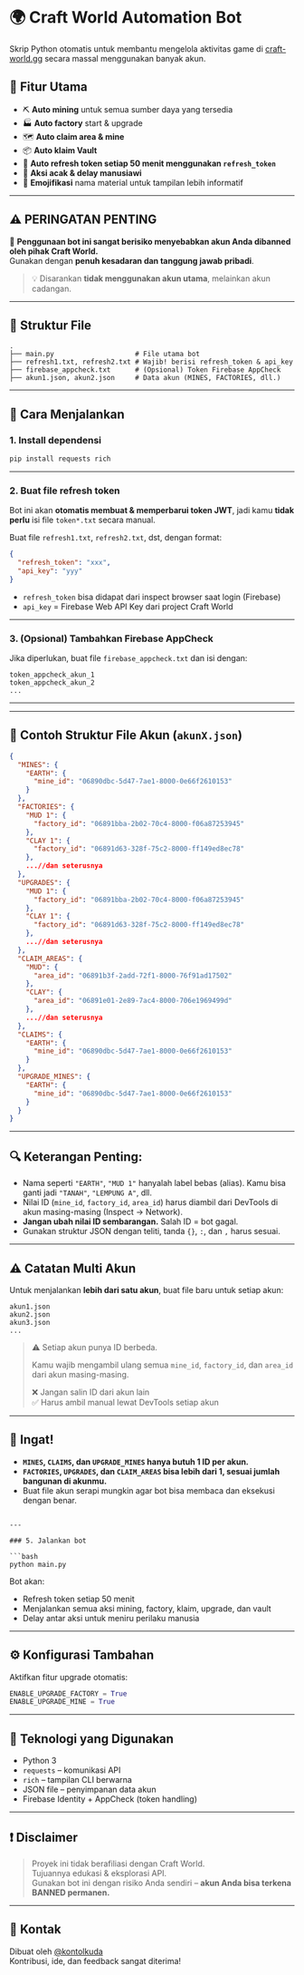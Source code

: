 # 🌍 Craft World Automation Bot

Skrip Python otomatis untuk membantu mengelola aktivitas game di [craft-world.gg](https://craft-world.gg) secara massal menggunakan banyak akun.

## 🧩 Fitur Utama

- ⛏️ **Auto mining** untuk semua sumber daya yang tersedia  
- 🏭 **Auto factory** start & upgrade  
- 🗺️ **Auto claim area & mine**  
- 📦 **Auto klaim Vault**  
- 🔁 **Auto refresh token setiap 50 menit menggunakan `refresh_token`**
- 🔀 **Aksi acak & delay manusiawi**
- 🧱 **Emojifikasi** nama material untuk tampilan lebih informatif  

---

## ⚠️ PERINGATAN PENTING

🚫 **Penggunaan bot ini sangat berisiko menyebabkan akun Anda dibanned oleh pihak Craft World.**  
Gunakan dengan **penuh kesadaran dan tanggung jawab pribadi**.  
> 💡 Disarankan **tidak menggunakan akun utama**, melainkan akun cadangan.

---

## 📁 Struktur File

```
.
├── main.py                    # File utama bot
├── refresh1.txt, refresh2.txt # Wajib! berisi refresh_token & api_key
├── firebase_appcheck.txt      # (Opsional) Token Firebase AppCheck
├── akun1.json, akun2.json     # Data akun (MINES, FACTORIES, dll.)
```

---

## 🔧 Cara Menjalankan

### 1. Install dependensi

```bash
pip install requests rich
```

---

### 2. Buat file refresh token  
Bot ini akan **otomatis membuat & memperbarui token JWT**, jadi kamu **tidak perlu** isi file `token*.txt` secara manual.

Buat file `refresh1.txt`, `refresh2.txt`, dst, dengan format:

```json
{
  "refresh_token": "xxx",
  "api_key": "yyy"
}
```

- `refresh_token` bisa didapat dari inspect browser saat login (Firebase)
- `api_key` = Firebase Web API Key dari project Craft World

---

### 3. (Opsional) Tambahkan Firebase AppCheck

Jika diperlukan, buat file `firebase_appcheck.txt` dan isi dengan:
```
token_appcheck_akun_1
token_appcheck_akun_2
...
```

---

---

## 📁 Contoh Struktur File Akun (`akunX.json`)

```json
{
  "MINES": {
    "EARTH": {
      "mine_id": "06890dbc-5d47-7ae1-8000-0e66f2610153"
    }
  },
  "FACTORIES": {
    "MUD 1": {
      "factory_id": "06891bba-2b02-70c4-8000-f06a87253945"
    },
    "CLAY 1": {
      "factory_id": "06891d63-328f-75c2-8000-ff149ed8ec78"
    },
    ...//dan seterusnya
  },
  "UPGRADES": {
    "MUD 1": {
      "factory_id": "06891bba-2b02-70c4-8000-f06a87253945"
    },
    "CLAY 1": {
      "factory_id": "06891d63-328f-75c2-8000-ff149ed8ec78"
    },
    ...//dan seterusnya
  },
  "CLAIM_AREAS": {
    "MUD": {
      "area_id": "06891b3f-2add-72f1-8000-76f91ad17502"
    },
    "CLAY": {
      "area_id": "06891e01-2e89-7ac4-8000-706e1969499d"
    },
    ...//dan seterusnya
  },
  "CLAIMS": {
    "EARTH": {
      "mine_id": "06890dbc-5d47-7ae1-8000-0e66f2610153"
    }
  },
  "UPGRADE_MINES": {
    "EARTH": {
      "mine_id": "06890dbc-5d47-7ae1-8000-0e66f2610153"
    }
  }
}
```

---

## 🔍 Keterangan Penting:

- Nama seperti `"EARTH"`, `"MUD 1"` hanyalah label bebas (alias). Kamu bisa ganti jadi `"TANAH"`, `"LEMPUNG A"`, dll.
- Nilai ID (`mine_id`, `factory_id`, `area_id`) harus diambil dari DevTools di akun masing-masing (Inspect → Network).
- **Jangan ubah nilai ID sembarangan.** Salah ID = bot gagal.
- Gunakan struktur JSON dengan teliti, tanda `{}`, `:`, dan `,` harus sesuai.

---

## ⚠️ Catatan Multi Akun

Untuk menjalankan **lebih dari satu akun**, buat file baru untuk setiap akun:

```
akun1.json
akun2.json
akun3.json
...
```

> ⚠️ Setiap akun punya ID berbeda.
>
> Kamu wajib mengambil ulang semua `mine_id`, `factory_id`, dan `area_id` dari akun masing-masing.
>
> ❌ Jangan salin ID dari akun lain  
> ✅ Harus ambil manual lewat DevTools setiap akun

---

## 🧠 Ingat!

- **`MINES`, `CLAIMS`, dan `UPGRADE_MINES` hanya butuh 1 ID per akun.**
- **`FACTORIES`, `UPGRADES`, dan `CLAIM_AREAS` bisa lebih dari 1, sesuai jumlah bangunan di akunmu.**
- Buat file akun serapi mungkin agar bot bisa membaca dan eksekusi dengan benar.


```

---

### 5. Jalankan bot

```bash
python main.py
```

Bot akan:
- Refresh token setiap 50 menit
- Menjalankan semua aksi mining, factory, klaim, upgrade, dan vault
- Delay antar aksi untuk meniru perilaku manusia

---

## ⚙️ Konfigurasi Tambahan

Aktifkan fitur upgrade otomatis:

```python
ENABLE_UPGRADE_FACTORY = True
ENABLE_UPGRADE_MINE = True
```

---

## 🧠 Teknologi yang Digunakan

- Python 3
- `requests` – komunikasi API
- `rich` – tampilan CLI berwarna
- JSON file – penyimpanan data akun
- Firebase Identity + AppCheck (token handling)

---

## ❗ Disclaimer

> Proyek ini tidak berafiliasi dengan Craft World.  
> Tujuannya edukasi & eksplorasi API.  
> Gunakan bot ini dengan risiko Anda sendiri – **akun Anda bisa terkena BANNED permanen.**

---

## 💬 Kontak

Dibuat oleh [@kontolkuda](https://t.me/jamalnggau36)  
Kontribusi, ide, dan feedback sangat diterima!
